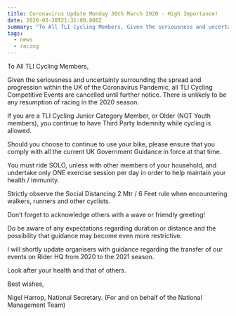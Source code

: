 ```yaml
---
title: Coronavirus Update Monday 30th March 2020 - High Importance!
date: 2020-03-30T21:31:00.000Z
summary: "To All TLI Cycling Members, Given the seriousness and uncertainty surrounding the spread and progression within the UK of the Coronavirus Pandemic, all TLI Cycling Competitive Events are cancelled until further notice."
tags:
  - news
  - racing
---
```

To All TLI Cycling Members,

Given the seriousness and uncertainty surrounding the spread and progression within the UK of the Coronavirus Pandemic, all TLI Cycling Competitive Events are cancelled until further notice. There is unlikely to be any resumption of racing in the 2020 season.

If you are a TLI Cycling Junior Category Member, or Older (NOT Youth members), you continue to have Third Party Indemnity while cycling is allowed.

Should you choose to continue to use your bike, please ensure that you comply with all the current UK Government Guidance in force at that time.

You must ride SOLO, unless with other members of your household, and undertake only ONE exercise session per day in order to help maintain your health / immunity.

Strictly observe the Social Distancing 2 Mtr / 6 Feet rule when encountering walkers, runners and other cyclists.

Don’t forget to acknowledge others with a wave or friendly greeting!

Do be aware of any expectations regarding duration or distance and the possibility that guidance may become even more restrictive.

I will shortly update organisers with guidance regarding the transfer of our events on Rider HQ from 2020 to the 2021 season.

Look after your health and that of others.

Best wishes,

Nigel Harrop, National Secretary. (For and on behalf of the National Management Team)
